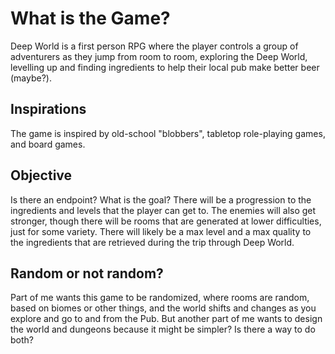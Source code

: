 # What is the Game?

Deep World is a first person RPG where the player controls a group of adventurers as they jump from room to room, exploring the Deep World, levelling up and finding ingredients to help their local pub make better beer (maybe?).

## Inspirations

The game is inspired by old-school "blobbers", tabletop role-playing games, and board games.

## Objective

Is there an endpoint? What is the goal?
There will be a progression to the ingredients and levels that the player can get to. The enemies will also get stronger, though there will be rooms that are
generated at lower difficulties, just for some variety. There will likely be a max level and a max quality to the ingredients that are retrieved during the trip through Deep World.

## Random or not random?

Part of me wants this game to be randomized, where rooms are random, based on biomes or other things, and the world shifts and changes as you explore and go to and from the Pub. But another part of me wants to design the world and dungeons because it might be simpler? Is there a way to do both?
